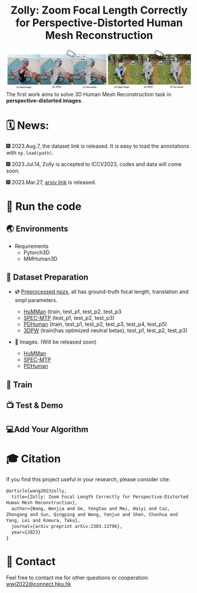 <div align="center">

<h1>Zolly: Zoom Focal Length Correctly for Perspective-Distorted Human Mesh Reconstruction </h1>
</div>


![teaser](assets/teaser.png)
The first work aims to solve 3D Human Mesh Reconstruction task in **perspective-distorted images**. 



# 🗓️ News:

🎆 2023.Aug.7, the dataset link is released. It is easy to load the annotations with `np.load(path)`.

🎆 2023.Jul.14, Zolly is accepted to ICCV2023, codes and data will come soon.

🎆 2023.Mar.27, [arxiv link](https://arxiv.org/abs/2303.13796) is released.


# 🚀 Run the code
## 🌏 Environments
- Requirements
    - Pytorch3D
    - MMHuman3D

## 💾 Dataset Preparation
- 💿 [Preprocessed npzs](), all has ground-truth focal length, translation and smpl parameters.
    - [HuMMan](https://connecthkuhk-my.sharepoint.com/:f:/g/personal/wwj2022_connect_hku_hk/EuXCqmz3v6dFslQGwv9eRyUBywmMDqoUGUuoxOVp1UeDzA) (train, test_p1, test_p2, test_p3
    - [SPEC-MTP](https://connecthkuhk-my.sharepoint.com/:f:/g/personal/wwj2022_connect_hku_hk/Er8fPdOE5mJNvX0zswUal8IBTq2rYk7lhiZFeCuNFFh-hw) (test_p1, test_p2, test_p3)
    - [PDHuman](https://connecthkuhk-my.sharepoint.com/:f:/g/personal/wwj2022_connect_hku_hk/Eln52WC8rSJLk8A6hiC9msUBMlTbB4b65OdyXIX4YoBqsQ) (train, test_p1, test_p2, test_p3, test_p4, test_p5)
    - [3DPW](https://connecthkuhk-my.sharepoint.com/:f:/g/personal/wwj2022_connect_hku_hk/Egf4YuLUKbtOjK6lP3G2X1UB2vEptMR5cJpE_4-1Zq6Qyg) (train(has optimized neutral betas), test_p1, test_p2, test_p3)

- 🌁 Images. (Will be released soon)
    - [HuMMan](https://connecthkuhk-my.sharepoint.com/:f:/g/personal/wwj2022_connect_hku_hk/EhQf5Z37_Y5EoeiEJRL3kEEBM9bjlPo5edJ4djMb8jbatw)
    - [SPEC-MTP](https://connecthkuhk-my.sharepoint.com/:f:/g/personal/wwj2022_connect_hku_hk/EqBRcsqLt0BHjeE254JhFHIBtsfpqDofFaT3QQf5-QWtkQ)
    - [PDHuman](https://connecthkuhk-my.sharepoint.com/:f:/g/personal/wwj2022_connect_hku_hk/EjGl9svxV_xHoC0hHlHVpcMB7IZwYbyiFVbS8iRP9cVsIg)

## 🚅 Train

## 📺 Test & Demo

## 💻Add Your Algorithm


# 🎓 Citation

If you find this project useful in your research, please consider cite:

```
@article{wang2023zolly,
  title={Zolly: Zoom Focal Length Correctly for Perspective-Distorted Human Mesh Reconstruction},
  author={Wang, Wenjia and Ge, Yongtao and Mei, Haiyi and Cai, Zhongang and Sun, Qingping and Wang, Yanjun and Shen, Chunhua and Yang, Lei and Komura, Taku},
  journal={arXiv preprint arXiv:2303.13796},
  year={2023}
}
```
# 📧 Contact

Feel free to contact me for other questions or cooperation: wwj2022@connect.hku.hk

<!-- icons taken from https://gist.github.com/rxaviers/7360908 -->
<!-- ## Results of Zolly
---


- 3DPW

| Config       | PA-MPJPE | MPJPE |  PVE  |
| ------------ | -------- | ----- |  ---  |
| Zolly(R50)   |   44.1   | 72.5  |  84.3 |
| Zolly(H48)   |   **39.8**   | **65.0**  |  **76.3** |

- H36M

| Config       | PA-MPJPE | MPJPE |
| ------------ | -------- | ----- |
| Zolly(R50)   |   34.2   |  52.7 |
| Zolly(H48)   |   **32.3**   |  **49.4** |


- SPEC-MTP (full)

| Config       | PA-MPJPE | MPJPE | PVE |
| ------------ | -------- | ----- | --- |
| [SPEC(R50)](https://github.com/mkocabas/SPEC)     |    71.8   |   116.1  | 136.4|
| Zolly(R50)   |      66.9    | 109.6      | 124.4    |
| Zolly(H48)   |  **65.8**     | **108.2**  | **121.9** | -->
<!-- 
## Quality Results (For more please refer to our paper.)
![sota](assets/demo_sota.jpg) -->